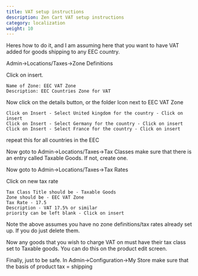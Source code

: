 ```yaml
---
title: VAT setup instructions
description: Zen Cart VAT setup instructions
category: localization
weight: 10
---
```


Heres how to do it, and I am assuming here that you want to have VAT added for goods shipping to any EEC country.

Admin->Locations/Taxes->Zone Definitions

Click on insert.

```
Name of Zone: EEC VAT Zone
Description: EEC Countries Zone for VAT
```

Now click on the details button, or the folder Icon next to EEC VAT Zone

```
Click on Insert - Select United kingdom for the country - Click on insert
Click on Insert - Select Germany for the country - Click on insert
Click on Insert - Select France for the country - Click on insert
```
repeat this for all countries in the EEC

Now goto to Admin->Locations/Taxes->Tax Classes make sure that there is an entry called Taxable Goods. If not, create one.

Now goto to Admin->Locations/Taxes->Tax Rates

Click on new tax rate

```
Tax Class Title should be - Taxable Goods
Zone should be - EEC VAT Zone
Tax Rate - 17.5
Description - VAT 17.5% or similar
priority can be left blank - Click on insert
```

Note the above assumes you have no zone definitions/tax rates already set up. If you do just delete them.

Now any goods that you wish to charge VAT on must have their tax class set to Taxable goods. You can do this on the product edit screen.

Finally, just to be safe. In Admin->Configuration->My Store make sure that the basis of product tax = shipping

